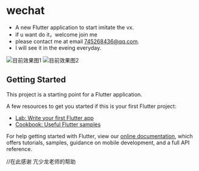 # wechat

- A new Flutter application to start imitate the vx. 
- if u want do it，welcome join me
- please contact me at email 745268436@qq.com.
- I will see it in the eveing everyday.


![目前效果图1](https://github.com/zhang-wangz/fluttervx/blob/master/style2.png)
![目前效果图2](https://github.com/zhang-wangz/fluttervx/blob/master/style2.png)


## Getting Started

This project is a starting point for a Flutter application.

A few resources to get you started if this is your first Flutter project:

- [Lab: Write your first Flutter app](https://flutter.io/docs/get-started/codelab)
- [Cookbook: Useful Flutter samples](https://flutter.io/docs/cookbook)

For help getting started with Flutter, view our 
[online documentation](https://flutter.io/docs), which offers tutorials, 
samples, guidance on mobile development, and a full API reference.

//在此感谢 亢少龙老师的帮助
